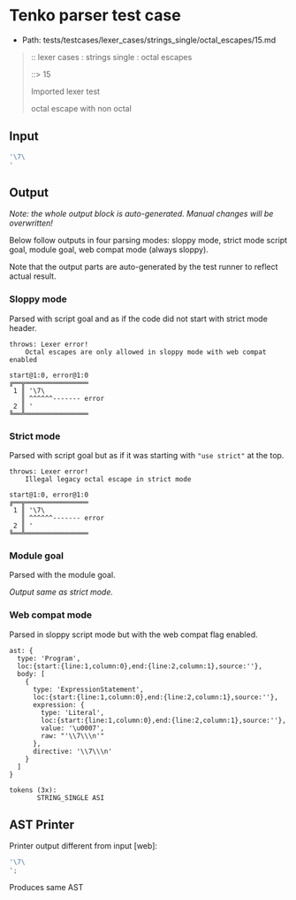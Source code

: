 # Tenko parser test case

- Path: tests/testcases/lexer_cases/strings_single/octal_escapes/15.md

> :: lexer cases : strings single : octal escapes
>
> ::> 15
>
> Imported lexer test
>
> octal escape with non octal

## Input

`````js
'\7\
'
`````

## Output

_Note: the whole output block is auto-generated. Manual changes will be overwritten!_

Below follow outputs in four parsing modes: sloppy mode, strict mode script goal, module goal, web compat mode (always sloppy).

Note that the output parts are auto-generated by the test runner to reflect actual result.

### Sloppy mode

Parsed with script goal and as if the code did not start with strict mode header.

`````
throws: Lexer error!
    Octal escapes are only allowed in sloppy mode with web compat enabled

start@1:0, error@1:0
╔══╦════════════════
 1 ║ '\7\
   ║ ^^^^^^------- error
 2 ║ '
╚══╩════════════════

`````

### Strict mode

Parsed with script goal but as if it was starting with `"use strict"` at the top.

`````
throws: Lexer error!
    Illegal legacy octal escape in strict mode

start@1:0, error@1:0
╔══╦════════════════
 1 ║ '\7\
   ║ ^^^^^^------- error
 2 ║ '
╚══╩════════════════

`````


### Module goal

Parsed with the module goal.

_Output same as strict mode._

### Web compat mode

Parsed in sloppy script mode but with the web compat flag enabled.

`````
ast: {
  type: 'Program',
  loc:{start:{line:1,column:0},end:{line:2,column:1},source:''},
  body: [
    {
      type: 'ExpressionStatement',
      loc:{start:{line:1,column:0},end:{line:2,column:1},source:''},
      expression: {
        type: 'Literal',
        loc:{start:{line:1,column:0},end:{line:2,column:1},source:''},
        value: '\u0007',
        raw: "'\\7\\\n'"
      },
      directive: '\\7\\\n'
    }
  ]
}

tokens (3x):
       STRING_SINGLE ASI
`````


## AST Printer

Printer output different from input [web]:

````js
'\7\
';
````

Produces same AST
